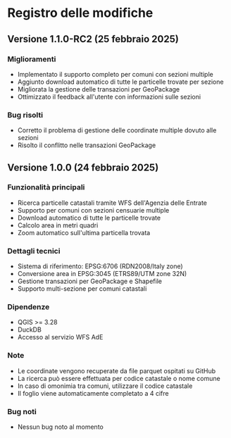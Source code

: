 # Registro delle modifiche

## Versione 1.1.0-RC2 (25 febbraio 2025)
### Miglioramenti
- Implementato il supporto completo per comuni con sezioni multiple
- Aggiunto download automatico di tutte le particelle trovate per sezione
- Migliorata la gestione delle transazioni per GeoPackage
- Ottimizzato il feedback all'utente con informazioni sulle sezioni

### Bug risolti
- Corretto il problema di gestione delle coordinate multiple dovuto alle sezioni
- Risolto il conflitto nelle transazioni GeoPackage

## Versione 1.0.0 (24 febbraio 2025)

### Funzionalità principali
- Ricerca particelle catastali tramite WFS dell'Agenzia delle Entrate
- Supporto per comuni con sezioni censuarie multiple
- Download automatico di tutte le particelle trovate
- Calcolo area in metri quadri
- Zoom automatico sull'ultima particella trovata

### Dettagli tecnici
- Sistema di riferimento: EPSG:6706 (RDN2008/Italy zone)
- Conversione area in EPSG:3045 (ETRS89/UTM zone 32N)
- Gestione transazioni per GeoPackage e Shapefile
- Supporto multi-sezione per comuni catastali

### Dipendenze
- QGIS >= 3.28
- DuckDB
- Accesso al servizio WFS AdE

### Note
- Le coordinate vengono recuperate da file parquet ospitati su GitHub
- La ricerca può essere effettuata per codice catastale o nome comune
- In caso di omonimia tra comuni, utilizzare il codice catastale
- Il foglio viene automaticamente completato a 4 cifre

### Bug noti
- Nessun bug noto al momento


